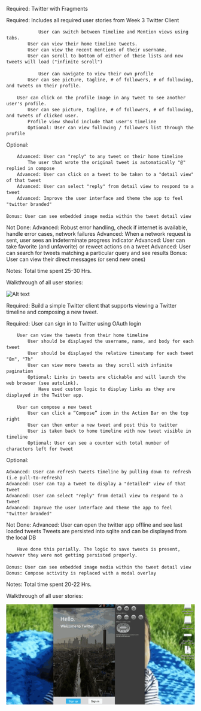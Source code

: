 Required: Twitter with Fragments



Required:
		Includes all required user stories from Week 3 Twitter Client
		
               	User can switch between Timeline and Mention views using tabs.
			User can view their home timeline tweets.
			User can view the recent mentions of their username.
			User can scroll to bottom of either of these lists and new tweets will load ("infinite scroll")

                User can navigate to view their own profile
			User can see picture, tagline, # of followers, # of following, and tweets on their profile.

		User can click on the profile image in any tweet to see another user's profile.
			User can see picture, tagline, # of followers, # of following, and tweets of clicked user.
			Profile view should include that user's timeline
			Optional: User can view following / followers list through the profile

Optional:

        Advanced: User can "reply" to any tweet on their home timeline
			The user that wrote the original tweet is automatically "@" replied in compose
        Advanced: User can click on a tweet to be taken to a "detail view" of that tweet
        Advanced: User can select "reply" from detail view to respond to a tweet
        Advanced: Improve the user interface and theme the app to feel "twitter branded"

 	Bonus: User can see embedded image media within the tweet detail view

Not Done:
	Advanced: Robust error handling, check if internet is available, handle error cases, network failures
	Advanced: When a network request is sent, user sees an indeterminate progress indicator
	Advanced: User can take favorite (and unfavorite) or reweet actions on a tweet
	Advanced: User can search for tweets matching a particular query and see results
	Bonus: User can view their direct messages (or send new ones)

Notes:
        Total time spent 25-30 Hrs.


Walkthrough of all user stories:



![Alt text](https://github.com/prafulmantale/MobileDevelopment/blob/master/AndroidApps/TwitterApp/TwitterApp_2.gif)

Required: Build a simple Twitter client that supports viewing a Twitter timeline and composing a new tweet. 

Required: 
		User can sign in to Twitter using OAuth login

		User can view the tweets from their home timeline
			User should be displayed the username, name, and body for each tweet
			User should be displayed the relative timestamp for each tweet "8m", "7h"
			User can view more tweets as they scroll with infinite pagination
			Optional: Links in tweets are clickable and will launch the web browser (see autolink). 
				Have used custom logic to display links as they are displayed in the Twitter app.

		User can compose a new tweet
			User can click a “Compose” icon in the Action Bar on the top right
			User can then enter a new tweet and post this to twitter
			User is taken back to home timeline with new tweet visible in timeline
			Optional: User can see a counter with total number of characters left for tweet

Optional:

	Advanced: User can refresh tweets timeline by pulling down to refresh (i.e pull-to-refresh)
	Advanced: User can tap a tweet to display a "detailed" view of that tweet
	Advanced: User can select "reply" from detail view to respond to a tweet
	Advanced: Improve the user interface and theme the app to feel "twitter branded"

Not Done:
	Advanced: User can open the twitter app offline and see last loaded tweets
		Tweets are persisted into sqlite and can be displayed from the local DB

		Have done this parially. The logic to save tweets is present, however they were not getting persisted properly.

	Bonus: User can see embedded image media within the tweet detail view
	Bonus: Compose activity is replaced with a modal overlay
		
Notes:
	Total time spent 20-22 Hrs.


Walkthrough of all user stories:

![Alt text](https://github.com/prafulmantale/MobileDevelopment/blob/master/AndroidApps/TwitterApp/TwitterApp.gif)

